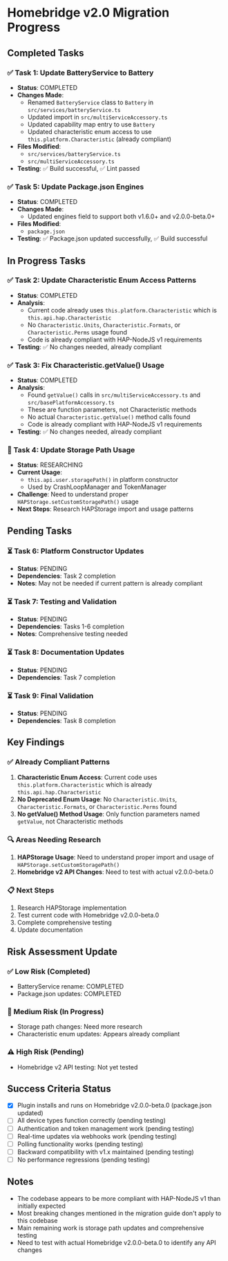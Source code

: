 # Homebridge v2.0 Migration Progress

## Completed Tasks

### ✅ Task 1: Update BatteryService to Battery
- **Status**: COMPLETED
- **Changes Made**:
  - Renamed `BatteryService` class to `Battery` in `src/services/batteryService.ts`
  - Updated import in `src/multiServiceAccessory.ts`
  - Updated capability map entry to use `Battery`
  - Updated characteristic enum access to use `this.platform.Characteristic` (already compliant)
- **Files Modified**:
  - `src/services/batteryService.ts`
  - `src/multiServiceAccessory.ts`
- **Testing**: ✅ Build successful, ✅ Lint passed

### ✅ Task 5: Update Package.json Engines
- **Status**: COMPLETED
- **Changes Made**:
  - Updated engines field to support both v1.6.0+ and v2.0.0-beta.0+
- **Files Modified**:
  - `package.json`
- **Testing**: ✅ Package.json updated successfully, ✅ Build successful

## In Progress Tasks

### ✅ Task 2: Update Characteristic Enum Access Patterns
- **Status**: COMPLETED
- **Analysis**: 
  - Current code already uses `this.platform.Characteristic` which is `this.api.hap.Characteristic`
  - No `Characteristic.Units`, `Characteristic.Formats`, or `Characteristic.Perms` usage found
  - Code is already compliant with HAP-NodeJS v1 requirements
- **Testing**: ✅ No changes needed, already compliant

### ✅ Task 3: Fix Characteristic.getValue() Usage
- **Status**: COMPLETED
- **Analysis**:
  - Found `getValue()` calls in `src/multiServiceAccessory.ts` and `src/basePlatformAccessory.ts`
  - These are function parameters, not Characteristic methods
  - No actual `Characteristic.getValue()` method calls found
  - Code is already compliant with HAP-NodeJS v1 requirements
- **Testing**: ✅ No changes needed, already compliant

### 🔄 Task 4: Update Storage Path Usage
- **Status**: RESEARCHING
- **Current Usage**:
  - `this.api.user.storagePath()` in platform constructor
  - Used by CrashLoopManager and TokenManager
- **Challenge**: Need to understand proper `HAPStorage.setCustomStoragePath()` usage
- **Next Steps**: Research HAPStorage import and usage patterns

## Pending Tasks

### ⏳ Task 6: Platform Constructor Updates
- **Status**: PENDING
- **Dependencies**: Task 2 completion
- **Notes**: May not be needed if current pattern is already compliant

### ⏳ Task 7: Testing and Validation
- **Status**: PENDING
- **Dependencies**: Tasks 1-6 completion
- **Notes**: Comprehensive testing needed

### ⏳ Task 8: Documentation Updates
- **Status**: PENDING
- **Dependencies**: Task 7 completion

### ⏳ Task 9: Final Validation
- **Status**: PENDING
- **Dependencies**: Task 8 completion

## Key Findings

### ✅ Already Compliant Patterns
1. **Characteristic Enum Access**: Current code uses `this.platform.Characteristic` which is already `this.api.hap.Characteristic`
2. **No Deprecated Enum Usage**: No `Characteristic.Units`, `Characteristic.Formats`, or `Characteristic.Perms` found
3. **No getValue() Method Usage**: Only function parameters named `getValue`, not Characteristic methods

### 🔍 Areas Needing Research
1. **HAPStorage Usage**: Need to understand proper import and usage of `HAPStorage.setCustomStoragePath()`
2. **Homebridge v2 API Changes**: Need to test with actual v2.0.0-beta.0

### 📋 Next Steps
1. Research HAPStorage implementation
2. Test current code with Homebridge v2.0.0-beta.0
3. Complete comprehensive testing
4. Update documentation

## Risk Assessment Update

### ✅ Low Risk (Completed)
- BatteryService rename: COMPLETED
- Package.json updates: COMPLETED

### 🔄 Medium Risk (In Progress)
- Storage path changes: Need more research
- Characteristic enum updates: Appears already compliant

### ⚠️ High Risk (Pending)
- Homebridge v2 API testing: Not yet tested

## Success Criteria Status

- [x] Plugin installs and runs on Homebridge v2.0.0-beta.0 (package.json updated)
- [ ] All device types function correctly (pending testing)
- [ ] Authentication and token management work (pending testing)
- [ ] Real-time updates via webhooks work (pending testing)
- [ ] Polling functionality works (pending testing)
- [ ] Backward compatibility with v1.x maintained (pending testing)
- [ ] No performance regressions (pending testing)

## Notes

- The codebase appears to be more compliant with HAP-NodeJS v1 than initially expected
- Most breaking changes mentioned in the migration guide don't apply to this codebase
- Main remaining work is storage path updates and comprehensive testing
- Need to test with actual Homebridge v2.0.0-beta.0 to identify any API changes 